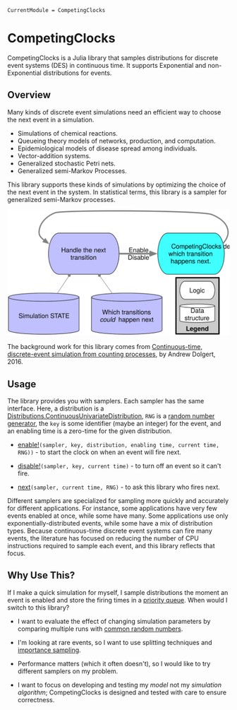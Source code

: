 ```@meta
CurrentModule = CompetingClocks
```

# CompetingClocks

CompetingClocks is a Julia library that samples distributions for discrete event systems (DES) in continuous time. It supports Exponential and non-Exponential distributions for events.

## Overview

Many kinds of discrete event simulations need an efficient way to choose the next event in a simulation.

 * Simulations of chemical reactions.
 * Queueing theory models of networks, production, and computation.
 * Epidemiological models of disease spread among individuals.
 * Vector-addition systems.
 * Generalized stochastic Petri nets.
 * Generalized semi-Markov Processes.

This library supports these kinds of simulations by optimizing the choice of the next event in the system. In statistical terms, this library is a sampler for generalized semi-Markov processes.

![CompetingClocks chooses the next transition but the simulation tracks state and changes to state.](assets/CompetingClocksTopLevel.svg)

The background work for this library comes from [Continuous-time, discrete-event simulation from counting processes](https://arxiv.org/abs/1610.03939), by Andrew Dolgert, 2016.

## Usage

The library provides you with samplers. Each sampler has the same interface. Here, a distribution is a [Distributions.ContinuousUnivariateDistribution](https://juliastats.org/Distributions.jl/stable/univariate/#Continuous-Distributions), `RNG` is a [random number generator](https://docs.julialang.org/en/v1/stdlib/Random/#Generators-(creation-and-seeding)), the `key` is some identifier (maybe an integer) for the event, and an enabling time is a zero-time for the given distribution.

 * [enable!](@ref)`(sampler, key, distribution, enabling time, current time, RNG))` - to start the clock on when an event will fire next.

 * [disable!](@ref)`(sampler, key, current time)` - to turn off an event so it can't fire.

 * [next](@ref)`(sampler, current time, RNG)` - to ask this library who fires next.

Different samplers are specialized for sampling more quickly and accurately for different applications. For instance, some applications have very few events enabled at once, while some have many. Some applications use only exponentially-distributed events, while some have a mix of distribution types. Because continuous-time discrete event systems can fire many events, the literature has focused on reducing the number of CPU instructions required to sample each event, and this library reflects that focus.

## Why Use This?

If I make a quick simulation for myself, I sample distributions the moment an event is enabled and store the firing times in a [priority queue](https://juliacollections.github.io/DataStructures.jl/v0.12/priority-queue.html). When would I switch to this library?

 * I want to evaluate the effect of changing simulation parameters by comparing multiple runs with [common random numbers](https://en.wikipedia.org/wiki/Variance_reduction#Common_Random_Numbers_(CRN)).

 * I'm looking at rare events, so I want to use splitting techniques and [importance sampling](https://en.wikipedia.org/wiki/Importance_sampling).

 * Performance matters (which it often doesn't), so I would like to try different samplers on my problem.

 * I want to focus on developing and testing my *model* not my *simulation algorithm*; CompetingClocks is designed and tested with care to ensure correctness.
